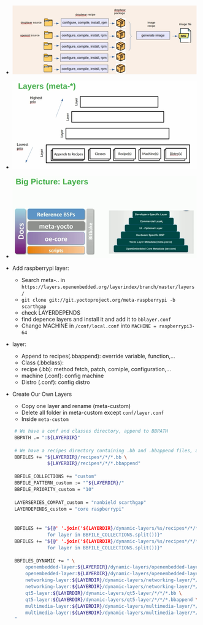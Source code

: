
- ![alt text](./img/class.png)
- ![image](./img/architecture.png)
- ![image](./img/big_picture.png)

- Add raspberrypi layer:
    - Search meta-.. in `https://layers.openembedded.org/layerindex/branch/master/layers/`
    - `git clone git://git.yoctoproject.org/meta-raspberrypi -b scarthgap`
    - check LAYERDEPENDS
    - find depence layers and install it and add it to `bblayer.conf`
    - Change MACHINE in `/conf/local.conf` into `MACHINE = raspberrypi3-64`

- layer:
    - Append to recipes(.bbappend): override variable, function,...
    - Class (.bbclass):
    - recipe (.bb): method fetch, patch, comiple, configuration,...
    - machine (.conf): config machine 
    - Distro (.conf): config distro
- Create Our Own Layers
    - Copy one layer and rename (meta-custom)
    - Delete all folder in meta-custom except `conf/layer.conf`
    - Inside `meta-custom`
```bash
    # We have a conf and classes directory, append to BBPATH
    BBPATH .= ":${LAYERDIR}"

    # We have a recipes directory containing .bb and .bbappend files, add to BBFILES
    BBFILES += "${LAYERDIR}/recipes*/*/*.bb \
                ${LAYERDIR}/recipes*/*/*.bbappend"

    BBFILE_COLLECTIONS += "custom"
    BBFILE_PATTERN_custom := "^${LAYERDIR}/"
    BBFILE_PRIORITY_custom = "10"

    LAYERSERIES_COMPAT_custom = "nanbield scarthgap"
    LAYERDEPENDS_custom = "core raspberrypi"


    BBFILES += "${@' '.join('${LAYERDIR}/dynamic-layers/%s/recipes*/*/*.bbappend' % layer \
                for layer in BBFILE_COLLECTIONS.split())}"
    BBFILES += "${@' '.join('${LAYERDIR}/dynamic-layers/%s/recipes*/*/*.bb' % layer \
                for layer in BBFILE_COLLECTIONS.split())}"

    BBFILES_DYNAMIC += " \
        openembedded-layer:${LAYERDIR}/dynamic-layers/openembedded-layer/*/*/*.bb \
        openembedded-layer:${LAYERDIR}/dynamic-layers/openembedded-layer/*/*/*.bbappend \
        networking-layer:${LAYERDIR}/dynamic-layers/networking-layer/*/*/*.bb \
        networking-layer:${LAYERDIR}/dynamic-layers/networking-layer/*/*/*.bbappend \
        qt5-layer:${LAYERDIR}/dynamic-layers/qt5-layer/*/*/*.bb \
        qt5-layer:${LAYERDIR}/dynamic-layers/qt5-layer/*/*/*.bbappend \
        multimedia-layer:${LAYERDIR}/dynamic-layers/multimedia-layer/*/*/*.bb \
        multimedia-layer:${LAYERDIR}/dynamic-layers/multimedia-layer/*/*/*.bbappend \
    "
```
    